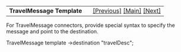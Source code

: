 ---
---
<table width="100%" data-border="0" data-cellspacing="0"
data-cellpadding="3" data-bgcolor="#C0C0C0">
<colgroup>
<col style="width: 50%" />
<col style="width: 50%" />
</colgroup>
<tbody>
<tr>
<td style="text-align: left;"><strong>TravelMessage Template<br />
</strong></td>
<td style="text-align: right;"><a
href="topicgrouptemplate.html">[Previous]</a> <a
href="generalintroduction.html">[Main]</a> <a
href="unthingtemplate.html">[Next]</a></td>
</tr>
</tbody>
</table>

  
For TravelMessage connectors, provide special syntax to specify the
message and point to the destination.  
  
TravelMessage template -\>destination "travelDesc";   
  

